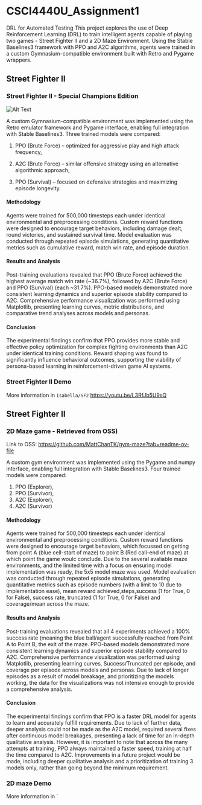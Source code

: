 # CSCI4440U_Assignment1
DRL for Automated Testing
This project explores the use of Deep Reinforcement Learning (DRL) to train intelligent agents capable of playing two games - Street Fighter II and a 2D Maze Environment. Using the Stable Baselines3 framework with PPO and A2C algorithms, agents were trained in a custom Gymnasium-compatible environment built with Retro and Pygame wrappers.

## Street Fighter II

### Street Fighter II - Special Champions Edition
![Alt Text](https://s5.ezgif.com/tmp/ezgif-573e62cb23cc68.gif)

A custom Gymnasium-compatible environment was implemented using the Retro emulator framework and Pygame interface, enabling full integration with Stable Baselines3. Three trained models were compared:

1. PPO (Brute Force) – optimized for aggressive play and high attack frequency,

2. A2C (Brute Force) – similar offensive strategy using an alternative algorithmic approach,

3. PPO (Survival) – focused on defensive strategies and maximizing episode longevity.

#### Methodology
Agents were trained for 500,000 timesteps each under identical environmental and preprocessing conditions. Custom reward functions were designed to encourage target behaviors, including damage dealt, round victories, and sustained survival time. Model evaluation was conducted through repeated episode simulations, generating quantitative metrics such as cumulative reward, match win rate, and episode duration.

#### Results and Analysis
Post-training evaluations revealed that PPO (Brute Force) achieved the highest average match win rate (~36.7%), followed by A2C (Brute Force) and PPO (Survival) (each ~31.7%). PPO-based models demonstrated more consistent learning dynamics and superior episode stability compared to A2C.
Comprehensive performance visualization was performed using Matplotlib, presenting learning curves, metric distributions, and comparative trend analyses across models and personas.
#### Conclusion
The experimental findings confirm that PPO provides more stable and effective policy optimization for complex fighting environments than A2C under identical training conditions. Reward shaping was found to significantly influence behavioral outcomes, supporting the viability of persona-based learning in reinforcement-driven game AI systems.

### Street Fighter II Demo
More information in `Isabella/SF2`
https://youtu.be/L3RfJb5U9sQ

## Street Fighter II

### 2D Maze game - Retrieved from OSS)
Link to OSS: https://github.com/MattChanTK/gym-maze?tab=readme-ov-file

A custom gym environment was implemented using the Pygame and numpy interface, enabling full integration with Stable Baselines3. Four trained models were compared:

1. PPO (Explorer),
2. PPO (Survivor),
3. A2C (Explorer),
4. A2C (Survivor)

#### Methodology
Agents were trained for 500,000 timesteps each under identical environmental and preprocessing conditions. Custom reward functions were designed to encourage target behaviors, which focussed on getting from point A (blue cell-start of maze) to point B (Red call-end of maze) at which point the game woulc conclude. Due to the several avaliable maze environments, and the limited time with a focus on ensuring model implementation was ready, the 5x5 model maze was used. Model evaluation was conducted through repeated episode simulations, generating quantitative metrics such as episode numbers (with a limit to 10 due to implementation ease), mean reward achieved,steps,success (1 for True, 0 for False), success rate, truncated (1 for True, 0 for False) and coverage/mean across the maze.

#### Results and Analysis
Post-training evaluations revealed that all 4 experiments achieved a 100% success rate (meaning the blue ball/agent successfully reached from Point A to Point B, the exit of the maze. PPO-based models demonstrated more consistent learning dynamics and superior episode stability compared to A2C.
Comprehensive performance visualization was performed using Matplotlib, presenting learning curves, Success/Truncated per episode, and coverage per episode across models and personas. Due to lack of longer episodes as a result of model breakage, and prioritizing the models working, the data for the visualizations was not intensive enough to provide a comprehensive analysis. 

#### Conclusion
The experimental findings confirm that PPO is a faster DRL model for agents to learn and accurately fulfill requirements. Due to lack of further data, deeper analysis could not be made as the A2C model, required several fixes after continuous model breakages, presenting a lack of time for an in-depth qualitative analysis. However, it is important to note that across the many attempts at training, PPO always maintained a faster speed, training at half the time compared to A2C. Improvements in a future project would be made, including deeper qualitative analysis and a prioritization of training 3 models only, rather than going beyond the minimum requirement.

### 2D maze Demo
More information in `

